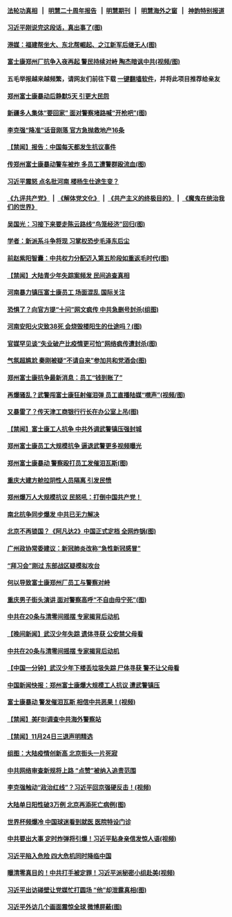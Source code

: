 #### [法轮功真相](https://github.com/gfw-breaker/truth/blob/master/README.md?t=0) &nbsp;&nbsp;|&nbsp;&nbsp; [明慧二十周年报告](https://github.com/gfw-breaker/mh-reports/blob/master/README.md?t=0) &nbsp;&nbsp;|&nbsp;&nbsp;[明慧期刊](https://github.com/gfw-breaker/mh-qikan) &nbsp;&nbsp;|&nbsp;&nbsp; [明慧海外之窗](https://github.com/gfw-breaker/mh-news/blob/master/README.md?t=0) &nbsp;&nbsp;|&nbsp;&nbsp; [神韵特别报道](https://github.com/gfw-breaker/mh-news/blob/master/shenyun.md?t=0)
#### [ 习近平刚说完这段话，真出事了(图)](https://github.com/gfw-breaker/banned-news1/blob/master/pages/p2/1022449.md)
#### [ 港媒：福建帮坐大、东北帮崛起、之江新军后继无人(图)](https://github.com/gfw-breaker/banned-news1/blob/master/pages/p2/1022506.md)
#### [ 富士康郑州厂抗争入夜再起 警民持续对峙 陶杰暗讽中共(视频/图)](https://github.com/gfw-breaker/banned-news1/blob/master/pages/p1/1022447.md)
#### 五毛举报越来越频繁，请网友们前往下载 [一键翻墙软件](https://github.com/gfw-breaker/ssr-accounts)，并将此项目推荐给亲友
#### [ 郑州富士康暴动后静默5天 引更大民怨](https://github.com/gfw-breaker/banned-news1/blob/master/pages/prog204/a103582427.md)
#### [ 新疆多人集体“要回家” 面对警察堵路喊“开枪吧”(图)](https://github.com/gfw-breaker/banned-news1/blob/master/pages/p1/1022493.md)
#### [ 李克强“降准”话音刚落 官方急抛救地产16条](https://github.com/gfw-breaker/banned-news1/blob/master/pages/prog204/a103582352.md)
#### [ 【禁闻】报告：中国每天都发生抗议事件](https://github.com/gfw-breaker/banned-news1/blob/master/pages/prog204/a103582556.md)
#### [ 传郑州富士康暴动警车被炸 多员工遭警群殴流血(图)](https://github.com/gfw-breaker/banned-news1/blob/master/pages/p1/1022427.md)
#### [ 习近平震怒 点名批河南 楼杨生仕途生变？](https://github.com/gfw-breaker/banned-news1/blob/master/pages/prog204/a103582206.md)
#### [《九评共产党》](https://github.com/begood0513/9ping.md/blob/master/README.md) &nbsp;|&nbsp; [《解体党文化》](../../../../jtdwh.md/blob/master/README.md)  &nbsp;|&nbsp; [《共产主义的终极目的》](../../../../gczydzjmd.md/blob/master/README.md) &nbsp;|&nbsp; [《魔鬼在统治我们的世界》](../../../../mgztzwmdsj.md/blob/master/README.md) 
#### [ 吴国光：习接下来要走陈云路线“鸟笼经济”回归(图)](https://github.com/gfw-breaker/banned-news1/blob/master/pages/p2/1022401.md)
#### [ 学者：新派系斗争将现 习掌权恐步毛泽东后尘](https://github.com/gfw-breaker/banned-news1/blob/master/pages/nsc413/n13872045.md)
#### [ 前赵紫阳智囊：中共权力分配迈入第五阶段如重返毛时代(图)](https://github.com/gfw-breaker/banned-news1/blob/master/pages/p2/1022317.md)
#### [ 【禁闻】大陆青少年失踪案频发 民间追查真相](https://github.com/gfw-breaker/banned-news1/blob/master/pages/prog204/a103582559.md)
#### [ 河南暴力镇压富士康员工 场面混乱 国际关注](https://github.com/gfw-breaker/banned-news1/blob/master/pages/prog204/a103582211.md)
#### [ 恐惧了？向官方提“十问”网文疯传 中共急删号封杀(组图)](https://github.com/gfw-breaker/banned-news1/blob/master/pages/p1/1022436.md)
#### [ 河南安阳火灾致38死 会烧毁楼阳生的仕途吗？(图)](https://github.com/gfw-breaker/banned-news1/blob/master/pages/p2/1022379.md)
#### [ 官媒罕见谈“失业破产比疫情更可怕”网络疯传遭封杀(图)](https://github.com/gfw-breaker/banned-news1/blob/master/pages/p1/1022512.md)
#### [ 气氛超尴尬 秦刚被疑“不请自来”参加共和党酒会(图)](https://github.com/gfw-breaker/banned-news1/blob/master/pages/p2/1022309.md)
#### [ 郑州富士康抗争最新消息：员工“钱到账了”](https://github.com/gfw-breaker/banned-news1/blob/master/pages/prog204/a103582381.md)
#### [ 再爆骚乱？武警闯富士康狂射催泪弹 员工直播陆媒“噤声”(视频/图)](https://github.com/gfw-breaker/banned-news1/blob/master/pages/p1/1022422.md)
#### [ 又暴雷了？传天津工商银行行长在办公室上吊(图)](https://github.com/gfw-breaker/banned-news1/blob/master/pages/p2/1022383.md)
#### [ 【禁闻】富士康工人抗争 中共外调武警镇压强封城](https://github.com/gfw-breaker/banned-news1/blob/master/pages/prog204/a103582554.md)
#### [ 郑州富士康员工大规模抗争 逼退武警更多视频曝光](https://github.com/gfw-breaker/banned-news1/blob/master/pages/prog204/a103582124.md)
#### [ 郑州富士康暴动 警察殴打员工发催泪瓦斯(图)](https://github.com/gfw-breaker/banned-news1/blob/master/pages/p1/1022396.md)
#### [ 重庆大建方舱拉阴性人员隔离 引发民愤](https://github.com/gfw-breaker/banned-news1/blob/master/pages/prog204/a103582431.md)
#### [ 郑州爆万人大规模抗议 民怒吼：打倒中国共产党！](https://github.com/gfw-breaker/banned-news1/blob/master/pages/soh5/674106.md)
#### [ 南北抗争同步爆发 中共已无力解决](https://github.com/gfw-breaker/banned-news1/blob/master/pages/soh5/674037.md)
#### [ 北京不再锁国？《阿凡达2》中国正式定档 全网炸锅(图)](https://github.com/gfw-breaker/banned-news1/blob/master/pages/p1/1022523.md)
#### [ 广州政协常委建议：新冠肺炎改称“急性新冠感冒”](https://github.com/gfw-breaker/banned-news1/blob/master/pages/prog204/a103582334.md)
#### [ “拜习会”刚过 东部战区疑模拟攻台](https://github.com/gfw-breaker/banned-news1/blob/master/pages/prog204/a103582366.md)
#### [ 何以导致富士康郑州厂员工与警察对峙](https://github.com/gfw-breaker/banned-news1/blob/master/pages/nf4514/n13871988.md)
#### [ 重庆男子街头演讲 面对警察高呼“不自由毋宁死”(图)](https://github.com/gfw-breaker/banned-news1/blob/master/pages/p1/1022525.md)
#### [ 中共在20条与清零间摇摆 专家揭背后动机](https://github.com/gfw-breaker/banned-news1/blob/master/pages/nf4514/n13872076.md)
#### [ 【晚间新闻】武汉少年失踪 遗体寻获 公安禁父母看](https://github.com/gfw-breaker/banned-news1/blob/master/pages/nsc413/n13872229.md)
#### [ 中共在20条与清零间摇摆 专家揭背后动机](https://github.com/gfw-breaker/banned-news1/blob/master/pages/nsc413/n13872076.md)
#### [ 【中国一分钟】武汉少年下楼丢垃圾失踪 尸体寻获 警不让父母看](https://github.com/gfw-breaker/banned-news1/blob/master/pages/prog204/a103582202.md)
#### [ 中国新闻快报：郑州富士康爆大规模工人抗议 遭武警镇压](https://github.com/gfw-breaker/banned-news1/blob/master/pages/prog204/a103582204.md)
#### [ 富士康暴动 警发催泪瓦斯 相信中共恶果！(视频)](https://github.com/gfw-breaker/banned-news1/blob/master/pages/p2/1022484.md)
#### [ 【禁闻】美FBI调查中共海外警察站](https://github.com/gfw-breaker/banned-news1/blob/master/pages/prog204/a103582552.md)
#### [ 【禁闻】11月24日三退声明精选](https://github.com/gfw-breaker/banned-news1/blob/master/pages/prog204/a103582549.md)
#### [ 组图：大陆疫情创新高 北京街头一片死寂](https://github.com/gfw-breaker/banned-news1/blob/master/pages/nsc413/n13872322.md)
#### [ 中共网络审查新规将上路 “点赞”被纳入追责范围](https://github.com/gfw-breaker/banned-news1/blob/master/pages/prog204/a103581998.md)
#### [ 李克强触动“政治红线”？习近平回京强硬反击！(视频)](https://github.com/gfw-breaker/banned-news1/blob/master/pages/p2/1022414.md)
#### [ 大陆单日阳性破3万例 北京再添死亡病例(图)](https://github.com/gfw-breaker/banned-news1/blob/master/pages/p1/1022469.md)
#### [ 世界杯频爆冷 中国球迷看到就医 医院特设门诊](https://github.com/gfw-breaker/banned-news1/blob/master/pages/prog204/a103582653.md)
#### [ 中共要出大事 定时炸弹将引爆！习近平贴身亲信发惊人语(视频)](https://github.com/gfw-breaker/banned-news1/blob/master/pages/p2/1022323.md)
#### [ 习近平陷入危险 四大危机同时降临中国](https://github.com/gfw-breaker/banned-news1/blob/master/pages/soh186/673059.md)
#### [ 曝清零真目的！中共打手被定罪！习近平派秘密小组赴美(视频)](https://github.com/gfw-breaker/banned-news1/blob/master/pages/p2/1022426.md)
#### [ 习近平出访碰壁让党媒忙打圆场 “他”却泄露真相(图)](https://github.com/gfw-breaker/banned-news1/blob/master/pages/p2/1022259.md)
#### [ 习近平外访几个画面震惊全球 微博屏蔽(图)](https://github.com/gfw-breaker/banned-news1/blob/master/pages/p2/1021963.md)
